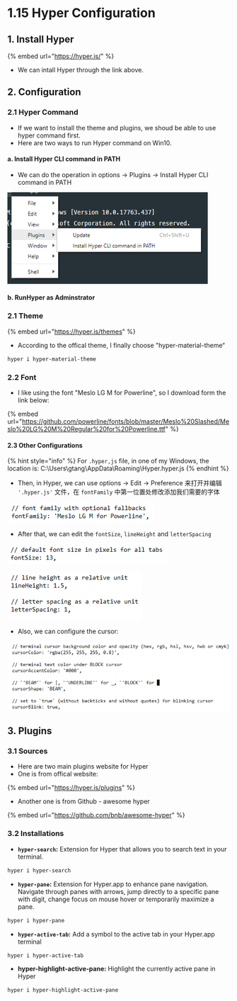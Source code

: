 # 1.15 Hyper Configuration

## 1. Install Hyper

{% embed url="https://hyper.is/" %}

* We can intall Hyper through the link above.

## 2. Configuration

### 2.1 Hyper Command

* If we want to install the theme and plugins, we shoud be able to use hyper command first.
* Here are two ways to run Hyper command on Win10.

#### a. Install Hyper CLI command in PATH

* We can do the operation in options -&gt; Plugins -&gt; Install Hyper CLI command in PATH

![](../.gitbook/assets/image%20%2818%29.png)

#### b. RunHyper as Adminstrator

### 2.1 Theme

{% embed url="https://hyper.is/themes" %}

* According to the offical theme, I finally choose "hyper-material-theme“

```bash
hyper i hyper-material-theme
```

### 2.2 Font

* I like using the font "Meslo LG M for Powerline", so I download form the link below:

{% embed url="https://github.com/powerline/fonts/blob/master/Meslo%20Slashed/Meslo%20LG%20M%20Regular%20for%20Powerline.ttf" %}

#### 2.3 Other Configurations

{% hint style="info" %}
For `.hyper,js` file, in one of my Windows, the location is: C:\Users\gtang\AppData\Roaming\Hyper\.hyper.js
{% endhint %}

* Then, in Hyper, we can use options -&gt; Edit -&gt; Preference 来打开并编辑 `'.hyper.js'` 文件，在 `fontFamily` 中第一位置处修改添加我们需要的字体

![](../.gitbook/assets/image%20%2869%29.png)

* After that, we can edit the `fontSize`, `lineHeight` and `letterSpacing`

![](../.gitbook/assets/image%20%2865%29.png)

![](../.gitbook/assets/image%20%2875%29.png)

* Also, we can configure the cursor:

![](../.gitbook/assets/image%20%2859%29.png)

## 3. Plugins

### 3.1 Sources

* Here are two main plugins website for Hyper
* One is from offical website:

{% embed url="https://hyper.is/plugins" %}

* Another one is from Github - awesome hyper

{% embed url="https://github.com/bnb/awesome-hyper" %}

### 3.2 Installations

* **`hyper-search`:** Extension for Hyper that allows you to search text in your terminal.

```bash
hyper i hyper-search
```

* **`hyper-pane`:** Extension for Hyper.app to enhance pane navigation. Navigate through panes with arrows, jump directly to a specific pane with digit, change focus on mouse hover or temporarily maximize a pane.

```bash
hyper i hyper-pane
```

* **`hyper-active-tab`:** Add a symbol to the active tab in your Hyper.app terminal

```bash
hyper i hyper-active-tab
```

* **hyper-highlight-active-pane:** Highlight the currently active pane in Hyper

```bash
hyper i hyper-highlight-active-pane
```

